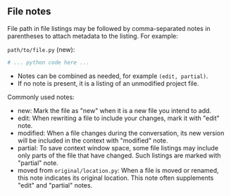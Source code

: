 ## File notes

File path in file listings may be followed by comma-separated notes in parentheses to attach metadata to the listing. For example:

`path/to/file.py` (new):

```python
# ... python code here ...
```

- Notes can be combined as needed, for example `(edit, partial)`.
- If no note is present, it is a listing of an unmodified project file.

Commonly used notes:

- new: Mark the file as "new" when it is a new file you intend to add.
- edit: When rewriting a file to include your changes, mark it with "edit" note.
- modified: When a file changes during the conversation, its new version will be included in the context with "modified" note.
- partial: To save context window space, some file listings may include only parts of the file that have changed. Such listings are marked with "partial" note.
- moved from `original/location.py`: When a file is moved or renamed, this note indicates its original location. This note often supplements "edit" and "partial" notes.

